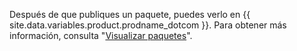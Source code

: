 Después de que publiques un paquete, puedes verlo en {{ site.data.variables.product.prodname_dotcom }}. Para obtener más información, consulta "[Visualizar paquetes](/packages/publishing-and-managing-packages/viewing-packages)".
